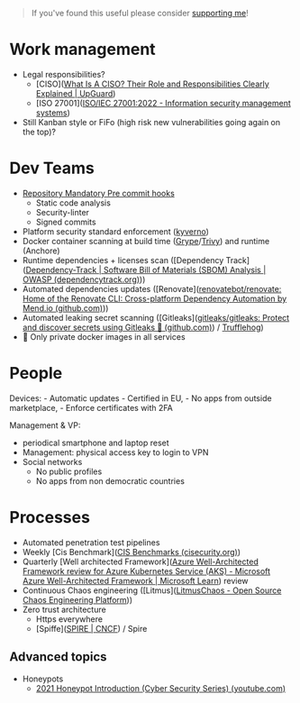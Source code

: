 > If you've found this useful please consider [supporting me](https://tuxerrante.github.io/knowledge/#support-my-work)!

# Work management

* Legal responsibilities?
	* [CISO]([What Is A CISO? Their Role and Responsibilities Clearly Explained | UpGuard](https://www.upguard.com/blog/what-is-a-ciso))
	* [ISO 27001]([ISO/IEC 27001:2022 - Information security management systems](https://www.iso.org/standard/27001))
* Still Kanban style or FiFo (high risk new vulnerabilities going again on the top)?

# Dev Teams

* [Repository Mandatory Pre commit hooks](https://pre-commit.com/)
	* Static code analysis
	* Security-linter
	* Signed commits
* Platform security standard enforcement ([kyverno](https://kyverno.io/))
* Docker container scanning at build time ([Grype](https://github.com/anchore/grype)/[Trivy](https://trivy.dev/)) and runtime (Anchore)
* Runtime dependencies + licenses scan ([Dependency Track]([Dependency-Track | Software Bill of Materials (SBOM) Analysis | OWASP (dependencytrack.org)](https://dependencytrack.org/)))
* Automated dependencies updates ([Renovate]([renovatebot/renovate: Home of the Renovate CLI: Cross-platform Dependency Automation by Mend.io (github.com)](https://github.com/renovatebot/renovate)))
* Automated leaking secret scanning ([Gitleaks]([gitleaks/gitleaks: Protect and discover secrets using Gitleaks 🔑 (github.com)](https://github.com/gitleaks/gitleaks)) / [Trufflehog](https://github.com/trufflesecurity/trufflehog))
* 🔏 Only private docker images in all services

# People

Devices:
	- Automatic updates
	- Certified in EU,
	- No apps from outside marketplace,
	- Enforce certificates with 2FA

Management & VP:
- periodical smartphone and laptop reset
- Management: physical access key to login to VPN
- Social networks
	- No public profiles
	- No apps from non democratic countries

# Processes

* Automated penetration test pipelines
* Weekly [Cis Benchmark]([CIS Benchmarks (cisecurity.org)](https://www.cisecurity.org/cis-benchmarks))
* Quarterly [Well architected Framework]([Azure Well-Architected Framework review for Azure Kubernetes Service (AKS) - Microsoft Azure Well-Architected Framework | Microsoft Learn](https://learn.microsoft.com/en-us/azure/well-architected/service-guides/azure-kubernetes-service)) review
* Continuous Chaos engineering ([Litmus]([LitmusChaos - Open Source Chaos Engineering Platform](https://litmuschaos.io/)))
* Zero trust architecture
	* Https everywhere
	* [Spiffe]([SPIRE | CNCF](https://www.cncf.io/projects/spire/)) / Spire

## Advanced topics

* Honeypots
	* [2021 Honeypot Introduction (Cyber Security Series) (youtube.com)](https://www.youtube.com/watch?v=p1j55J2ditY&ab_channel=ElitheComputerGuy)
